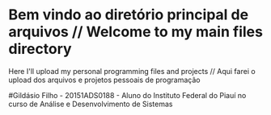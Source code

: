 # Bem vindo ao diretório principal de arquivos // Welcome to my main files directory
Here I'll upload my personal programming files and projects // Aqui farei o upload dos arquivos e projetos pessoais de programação

#Gildásio Filho - 20151ADS0188 - Aluno do Instituto Federal do Piauí no curso de Análise e Desenvolvimento de Sistemas
